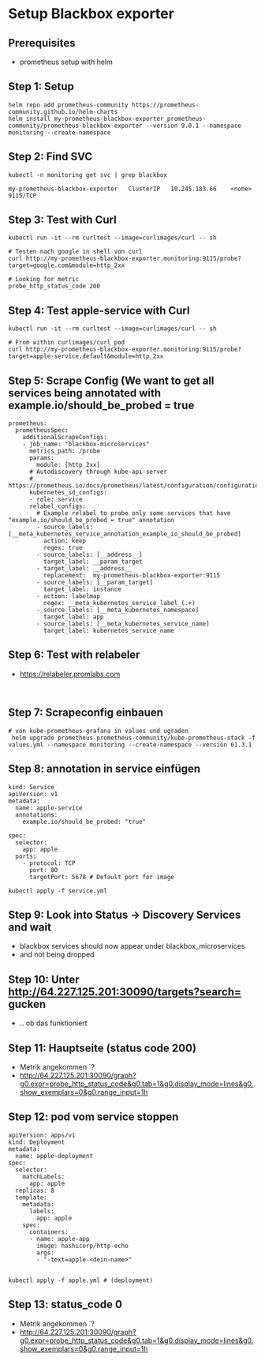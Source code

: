 # Setup Blackbox exporter 

## Prerequisites 

  * prometheus setup with helm

## Step 1: Setup

```
helm repo add prometheus-community https://prometheus-community.github.io/helm-charts
helm install my-prometheus-blackbox-exporter prometheus-community/prometheus-blackbox-exporter --version 9.0.1 --namespace monitoring --create-namespace

```

## Step 2: Find SVC 

```
kubectl -n monitoring get svc | grep blackbox
```

```
my-prometheus-blackbox-exporter   ClusterIP   10.245.183.66    <none>        9115/TCP              
```


## Step 3: Test with Curl 

```
kubectl run -it --rm curltest --image=curlimages/curl -- sh 
```

```
# Testen nach google in shell von curl
curl http://my-prometheus-blackbox-exporter.monitoring:9115/probe?target=google.com&module=http_2xx
```

```
# Looking for metric 
probe_http_status_code 200
```

## Step 4: Test apple-service with Curl 

```
kubectl run -it --rm curltest --image=curlimages/curl -- sh 
```

```
# From within curlimages/curl pod 
curl http://my-prometheus-blackbox-exporter.monitoring:9115/probe?target=apple-service.default&module=http_2xx
```


## Step 5: Scrape Config (We want to get all services being annotated with example.io/should_be_probed = true

```
prometheus:
  prometheusSpec:
    additionalScrapeConfigs:
    - job_name: "blackbox-microservices"
      metrics_path: /probe
      params:
        module: [http_2xx]
      # Autodiscovery through kube-api-server 
      # https://prometheus.io/docs/prometheus/latest/configuration/configuration/#kubernetes_sd_config
      kubernetes_sd_configs:
      - role: service
      relabel_configs:
        # Example relabel to probe only some services that have "example.io/should_be_probed = true" annotation
        - source_labels: [__meta_kubernetes_service_annotation_example_io_should_be_probed]
          action: keep
          regex: true
        - source_labels: [__address__]
          target_label: __param_target
        - target_label: __address__
          replacement:  my-prometheus-blackbox-exporter:9115
        - source_labels: [__param_target]
          target_label: instance
        - action: labelmap
          regex: __meta_kubernetes_service_label_(.+)
        - source_labels: [__meta_kubernetes_namespace]
          target_label: app
        - source_labels: [__meta_kubernetes_service_name]
          target_label: kubernetes_service_name
```

## Step 6: Test with relabeler 

 * https://relabeler.promlabs.com

```


```

## Step 7: Scrapeconfig einbauen 

```
# von kube-prometheus-grafana in values und ugraden 
 helm upgrade prometheus prometheus-community/kube-prometheus-stack -f values.yml --namespace monitoring --create-namespace --version 61.3.1
```

## Step 8: annotation in service einfügen 

```
kind: Service
apiVersion: v1
metadata:
  name: apple-service
  annotations:
    example.io/should_be_probed: "true"

spec:
  selector:
    app: apple
  ports:
    - protocol: TCP
      port: 80
      targetPort: 5678 # Default port for image
```


```
kubectl apply -f service.yml
```

## Step 9: Look into Status -> Discovery Services and wait

  * blackbox services should now appear under blackbox_microservices
  * and not being dropped

## Step 10: Unter http://64.227.125.201:30090/targets?search= gucken

  * .. ob das funktioniert

## Step 11: Hauptseite (status code 200) 

  * Metrik angekommen `?
  * http://64.227.125.201:30090/graph?g0.expr=probe_http_status_code&g0.tab=1&g0.display_mode=lines&g0.show_exemplars=0&g0.range_input=1h

## Step 12: pod vom service stoppen

```
apiVersion: apps/v1
kind: Deployment
metadata:
  name: apple-deployment
spec:
  selector:
    matchLabels:
      app: apple
  replicas: 8
  template:
    metadata:
      labels:
        app: apple
    spec:
      containers:
      - name: apple-app
        image: hashicorp/http-echo
        args:
        - "-text=apple-<dein-name>"


```

```
kubectl apply -f apple.yml # (deployment)

```

## Step 13: status_code 0


  * Metrik angekommen `?
  * http://64.227.125.201:30090/graph?g0.expr=probe_http_status_code&g0.tab=1&g0.display_mode=lines&g0.show_exemplars=0&g0.range_input=1h
